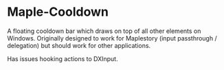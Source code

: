 ﻿# Maple-Cooldown
A floating cooldown bar which draws on top of all other elements on Windows.
Originally designed to work for Maplestory (input passthrough / delegation) but should work for other applications.

Has issues hooking actions to DXInput.
